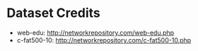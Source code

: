 # Dataset Credits
- web-edu: http://networkrepository.com/web-edu.php
- c-fat500-10: http://networkrepository.com/c-fat500-10.php